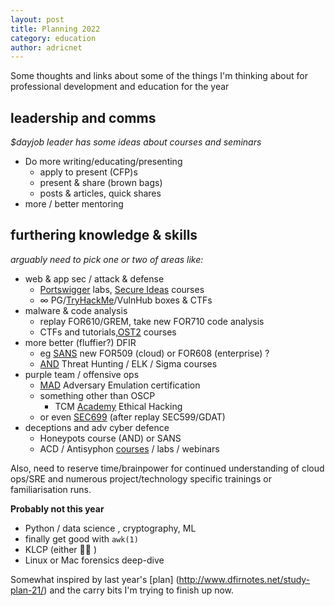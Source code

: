 ```yaml
---
layout: post
title: Planning 2022
category: education
author: adricnet
---
```


Some thoughts and links about some of the things I'm thinking about for professional development and education for the year

## leadership and comms
_$dayjob leader has some ideas about courses and seminars_
* Do more writing/educating/presenting
	* apply to present (CFP)s
	* present & share (brown bags)
	* posts & articles, quick shares
* more / better mentoring 

## furthering knowledge & skills 
_arguably need to pick one or two of areas like:_
* web & app sec / attack & defense
	* [Portswigger](https://portswigger.net/web-security) labs, [Secure Ideas](https://www.secureideas.com/peas) courses
	* &infin; PG/[TryHackMe](https://tryhackme.com/)/VulnHub boxes & CTFs
* malware & code analysis
	* replay FOR610/GREM, take new FOR710 code analysis
	* CTFs and tutorials,[OST2](https://p.ost2.fyi/) courses
* more better (fluffier?) DFIR
	* eg [SANS](https://www.sans.org/digital-forensics-incident-response/) new FOR509 (cloud) or FOR608 (enterprise) ?
	* [AND](https://www.networkdefense.io/library/) Threat Hunting / ELK  / Sigma courses
* purple team / offensive ops
	* [MAD](https://mitre-engenuity.org/mad/) Adversary Emulation certification 
	* something other than OSCP
		* TCM [Academy](https://academy.tcm-sec.com/courses/) Ethical Hacking
	* or even [SEC699](https://www.sans.org/cyber-security-courses/purple-team-tactics-adversary-emulation/) (after replay SEC599/GDAT)
* deceptions and adv cyber defence
	* Honeypots course (AND) or SANS
	* ACD / Antisyphon [courses](https://www.antisyphontraining.com/active-defense-cyber-deception-w-john-strand/) / labs / webinars

Also, need to reserve time/brainpower for continued understanding of cloud ops/SRE and numerous project/technology specific trainings or familiarisation runs.

**Probably not this year**
* Python / data science , cryptography, ML
* finally get good with ```awk(1)```
* KLCP (either :frowning_woman: )
* Linux or Mac forensics deep-dive

Somewhat inspired by last year's [plan] (http://www.dfirnotes.net/study-plan-21/) and the carry bits I'm trying to finish up now.
